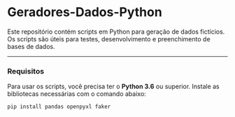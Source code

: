 # Geradores-Dados-Python

Este repositório contém scripts em Python para geração de dados fictícios. Os scripts são úteis para testes, desenvolvimento e preenchimento de bases de dados.

---

### Requisitos

Para usar os scripts, você precisa ter o **Python 3.6** ou superior.
Instale as bibliotecas necessárias com o comando abaixo:

```bash
pip install pandas openpyxl faker